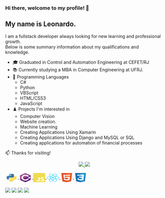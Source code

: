 ### Hi there, welcome to my profile! 👋

My name is Leonardo. 
-----------------------------------
I am a fullstack developer always looking for new learning and professional growth. <br>
Below is some summary information about my qualifications and knowledge.

<div>
  <ul>
    <li> 🎓 Graduated in Control and Automation Engineering at CEFET/RJ </li>
    <li> 📚  Currently studying a MBA in Computer Engineering at UFRJ. </li>
     <li> 🎯 Programming Languages 
       <ul>        
         <li>  C# </li>
         <li>  Python </li>
         <li>  VBScript </li>
         <li>  HTML/CSS3 </li>
        <li>  JavaScript </li>    
      </ul>
    </li>
    <li> ♟️ Projects I'm interested in 
      <ul>        
         <li>  Computer Vision </li>
         <li>  Website creation. </li>  
         <li>  Machine Learning </li>
         <li>  Creating Applications Using Xamarin </li>        
         <li>  Creating Applications Using Django and MySQL or SQL</li>                 
        <li>  Creating applications for automation of financial processes </li>
      </ul>
    </li>
</div>
  
📫 Thanks for visiting!


<div align="center">
  <a href="https://github.com/Antunes1993">
  <img height="180em" src="https://github-readme-stats.vercel.app/api?username=antunes1993&show_icons=true&theme=dark&include_all_commits=true&count_private=true"/>
  <img height="180em" src="https://github-readme-stats.vercel.app/api/top-langs/?username=Antunes1993&layout=compact&langs_count=7&theme=dark"/>
</div>

<div style="display: inline_block"><br>
  <img align="center" alt="Leo-Python" height="30" width="40" src="https://raw.githubusercontent.com/devicons/devicon/master/icons/python/python-original.svg">
  <img align="center" alt="Leo-Csharp" height="30" width="40" src="https://raw.githubusercontent.com/devicons/devicon/master/icons/csharp/csharp-original.svg">
  <img align="center" alt="Leo-Js" height="30" width="40" src="https://raw.githubusercontent.com/devicons/devicon/master/icons/javascript/javascript-plain.svg">
  <img align="center" alt="Leo-React" height="30" width="40" src="https://raw.githubusercontent.com/devicons/devicon/master/icons/react/react-original.svg">
  <img align="center" alt="Leo-HTML" height="30" width="40" src="https://raw.githubusercontent.com/devicons/devicon/master/icons/html5/html5-original.svg">
  <img align="center" alt="Leo-CSS" height="30" width="40" src="https://raw.githubusercontent.com/devicons/devicon/master/icons/css3/css3-original.svg">  
</div>
<br>
    
 
<div> 
  <a href="https://instagram.com/leonardo.antunes.54" target="_blank"><img src="https://img.shields.io/badge/-Instagram-%23E4405F?style=for-the-badge&logo=instagram&logoColor=white" target="_blank"></a>
  <a href = "mailto:antunesleonardo12@gmail.com"><img src="https://img.shields.io/badge/-Gmail-%23333?style=for-the-badge&logo=gmail&logoColor=white" target="_blank"></a>
  <a href="https://www.linkedin.com/in/leonardo-antunes-dos-santos-b37372a7" target="_blank"><img src="https://img.shields.io/badge/-LinkedIn-%230077B5?style=for-the-badge&logo=linkedin&logoColor=white" target="_blank"></a>  
   <a href="https://api.whatsapp.com/send?phone=+55021997007066" target="_blank"><img src="https://img.shields.io/badge/WhatsApp-25D366?style=for-the-badge&logo=whatsapp&logoColor=white" target="_blank"></a>   
</div>
  
